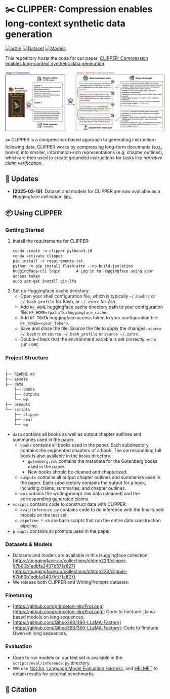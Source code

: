 # ✂️ CLIPPER: Compression enables long-context synthetic data generation

[![arXiV](https://img.shields.io/badge/arxiv-link-red)](https://arxiv.org/abs/2406.19371) [![Dataset](https://img.shields.io/badge/dataset-huggingface-yellow)](https://huggingface.co/datasets/chtmp223/CLIPPER) [![Models](https://img.shields.io/badge/models-huggingface-green)](https://huggingface.co/collections/chtmp223/clipper-67b60b1edbfa3407b571a827) 

This repository hosts the code for our paper, [CLIPPER: Compression enables long-context synthetic data generation](). 

![Pipeline Overview](assets/img/pipeline.jpg)

✂️ CLIPPER is a compression-based approach to generating instruction-following data. CLIPPER works by compressing long-form documents (e.g., books) into smaller, information-rich representations (e.g. chapter outlines), which are then used to create grounded instructions for tasks like *narrative claim verification*.

## 📣 Updates
- **[2025-02-19]**: Dataset and models for CLIPPER are now available as a Huggingface collection: [link](https://huggingface.co/collections/chtmp223/clipper-67b60b1edbfa3407b571a827). 


## 📦 Using CLIPPER
### Getting Started
1. Install the requirements for CLIPPER:
    ```
    conda create -n clipper python=3.10 
    conda activate clipper
    pip install -r requirements.txt
    python -m pip install flash-attn --no-build-isolation
    huggingface-cli login       # Log in to Huggingface using your access token 
    sudo apt-get install git-lfs
    ```
2. Set up Huggingface cache directory:
    - Open your shell configuration file, which is typically `~/.bashrc` or `~/.bash_profile` for Bash, or `~/.zshrc` for Zsh. 
    - Add `HF_HOME` huggingface cache directory path to your configuration file: `HF_HOME=/path/to/huggingface_cache`.
    - Add `HF_TOKEN` huggingface access token to your configuration file: `HF_TOKEN=<your_token>`. 
    - Save and close the file. Source the file to apply the changes: `source ~/.bashrc` or `source ~/.bash_profile` or `source ~/.zshrc`.
    - Double-check that the environment variable is set correctly: `echo $HF_HOME`. 


### Project Structure
```
.
├── README.md
├── assets
├── data
    ├── books 
    ├── outputs
    └── wp
├── prompts
└── scripts
    ├── clipper
    ├── eval
    └── wp
```
- `data` contains all books as well as output chapter outlines and summaries used in the paper.
    - `books` contains all books used in the paper. Each subdirectory contains the segmented chapters of a book. The corresponding full book is also available in the `books` directory. 
        - `gutenberg.csv` contains the metadata for the Gutenberg books used in the paper. 
        - New books should be cleaned and chapterized. 
    - `outputs` contains all output chapter outlines and summaries used in the paper. Each subdirectory contains the output for a book, including claims, summaries, and chapter outlines. 
    - `wp` contains the writingprompt raw data (cleaned) and the corresponding generated claims. 
- `scripts` contains code to construct data with CLIPPER: 
    - `eval/inference.py` contains code to do inference with the fine-tuned models on the test set. 
    - `pipeline_*.sh` are bash scripts that run the entire data construction pipeline.
- `prompts` contains all prompts used in the paper. 


### Datasets & Models
- Datasets and models are available in this Huggingface collection: [https://huggingface.co/collections/chtmp223/clipper-67b60b1edbfa3407b571a827](https://huggingface.co/collections/chtmp223/clipper-67b60b1edbfa3407b571a827). 
- We release both CLIPPER and WritingPrompts datasets. 


### Finetuning
- [https://github.com/princeton-nlp/ProLong](https://github.com/princeton-nlp/ProLong): Code to finetune Llama-based models on long sequences.  
- [https://github.com/Qihoo360/360-LLaMA-Factory](https://github.com/Qihoo360/360-LLaMA-Factory): Code to finetune Qwen on long sequences. 


### Evaluation 
- Code to run models on our test set is available in the `scripts/eval/inference.py` directory. 
- We use [NoCha](https://github.com/marzenakrp/nocha/), [Language Model Evaluation Harness](https://github.com/EleutherAI/lm-evaluation-harness), and [HELMET](https://github.com/princeton-nlp/HELMET) to obtain results for external benchmarks. 

## 📜 Citation
```

```